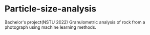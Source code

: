 # Particle-size-analysis
Bachelor's project(NSTU 2022)
Granulometric analysis of rock from a photograph using machine learning methods.
